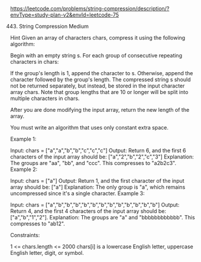 https://leetcode.com/problems/string-compression/description/?envType=study-plan-v2&envId=leetcode-75

443. String Compression
Medium


Hint
Given an array of characters chars, compress it using the following
algorithm:

Begin with an empty string s. For each group of consecutive repeating
characters in chars:

If the group's length is 1, append the character to s.  Otherwise,
append the character followed by the group's length.  The compressed
string s should not be returned separately, but instead, be stored
in the input character array chars. Note that group lengths that
are 10 or longer will be split into multiple characters in chars.

After you are done modifying the input array, return the new length
of the array.

You must write an algorithm that uses only constant extra space.

 

Example 1:

Input: chars = ["a","a","b","b","c","c","c"]
Output: Return 6, and the first 6 characters of the input array should be: ["a","2","b","2","c","3"]
Explanation: The groups are "aa", "bb", and "ccc". This compresses to "a2b2c3".
Example 2:

Input: chars = ["a"]
Output: Return 1, and the first character of the input array should be: ["a"]
Explanation: The only group is "a", which remains uncompressed since it's a single character.
Example 3:

Input: chars = ["a","b","b","b","b","b","b","b","b","b","b","b","b"]
Output: Return 4, and the first 4 characters of the input array should be: ["a","b","1","2"].
Explanation: The groups are "a" and "bbbbbbbbbbbb". This compresses to "ab12".
 

Constraints:

1 <= chars.length <= 2000
chars[i] is a lowercase English letter, uppercase English letter, digit, or symbol.

